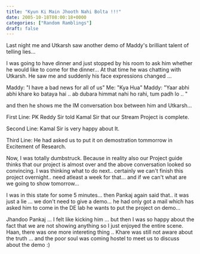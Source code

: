 ```yaml
---
title: "Kyun Ki Main Jhooth Nahi Bolta !!!"
date: 2005-10-18T08:00:18+0000
categories: ["Random Ramblings"]
draft: false
---
```


Last night me and Utkarsh saw another demo of Maddy's brilliant talent of
telling lies...

I was going to have dinner and just stopped by his room to ask him whether
he would like to come for the dinner... At that time he was chatting with
Utkarsh. He saw me and suddenly his face expressions changed ...

Maddy:  "I have a bad news for all of us"
Me:     "Kya Hua"
Maddy:  "Yaar abhi abhi khare ko bataya hai .. ab dubara himmat nahi ho
         rahi, tum padh lo .. "

and then he shows me the IM conversation box between him and Utkarsh...

First Line: PK Reddy Sir told Kamal Sir that our Stream Project is
            complete.

Second Line: Kamal Sir is very happy about It.

Third Line:  He had asked us to put it on demostration tommorrow in
             Excitement of Research.


Now, I was totally dumbstruck. Because in reality also our Project guide
thinks that our project is almost over and the above conversation looked
so convincing. I was thinking what to do next.. certainly we can't finish
this project overnight.. need atleast a week for that... and if we can't
what are we going to show tomorrow...

I was in this state for some 5 minutes... then Pankaj  again said  that..
it was just a lie ... we don't need to give a demo... he had only got a
mail which has asked him to come in the DE lab he wants to put the project
on demo...

Jhandoo Pankaj ... I felt like kicking him ... but then I was so happy
about the fact that we are not showing anything so I just  enjoyed
the entire scene. Haan, there was one more intereting thing .. Khare was
still not aware about the truth ... and the poor soul was coming hostel
to meet us to discuss about the demo :)